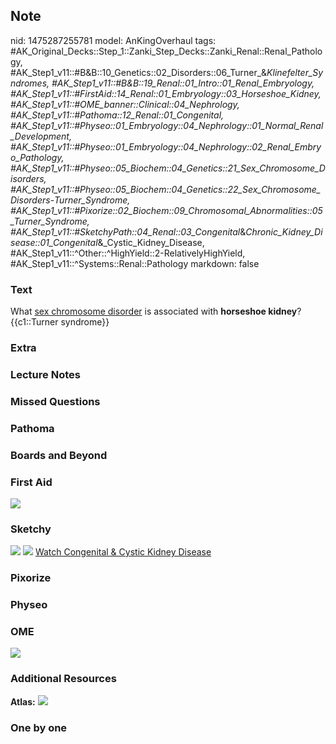 ## Note
nid: 1475287255781
model: AnKingOverhaul
tags: #AK_Original_Decks::Step_1::Zanki_Step_Decks::Zanki_Renal::Renal_Pathology, #AK_Step1_v11::#B&B::10_Genetics::02_Disorders::06_Turner_&_Klinefelter_Syndromes, #AK_Step1_v11::#B&B::19_Renal::01_Intro::01_Renal_Embryology, #AK_Step1_v11::#FirstAid::14_Renal::01_Embryology::03_Horseshoe_Kidney, #AK_Step1_v11::#OME_banner::Clinical::04_Nephrology, #AK_Step1_v11::#Pathoma::12_Renal::01_Congenital, #AK_Step1_v11::#Physeo::01_Embryology::04_Nephrology::01_Normal_Renal_Development, #AK_Step1_v11::#Physeo::01_Embryology::04_Nephrology::02_Renal_Embryo_Pathology, #AK_Step1_v11::#Physeo::05_Biochem::04_Genetics::21_Sex_Chromosome_Disorders, #AK_Step1_v11::#Physeo::05_Biochem::04_Genetics::22_Sex_Chromosome_Disorders_-_Turner_Syndrome, #AK_Step1_v11::#Pixorize::02_Biochem::09_Chromosomal_Abnormalities::05_Turner_Syndrome, #AK_Step1_v11::#SketchyPath::04_Renal::03_Congenital_&_Chronic_Kidney_Disease::01_Congenital_&_Cystic_Kidney_Disease, #AK_Step1_v11::^Other::^HighYield::2-RelativelyHighYield, #AK_Step1_v11::^Systems::Renal::Pathology
markdown: false

### Text
<div>
  What <u>sex chromosome disorder</u> is associated with
  <b>horseshoe kidney</b>?
</div>
<div>
  {{c1::Turner syndrome}}
</div>

### Extra


### Lecture Notes


### Missed Questions


### Pathoma


### Boards and Beyond


### First Aid
<img src="tmpIP4PiO.png">

### Sketchy
<img src=
"Screen%20Shot%202019-11-12%20at%205.14.45%20PM_1566160514431_1566160514431.png"
class="resizer"> <img src=
"Screen%20Shot%202019-12-28%20at%206.28.31%20PM.JPG" class=
"resizer"> <a href=
"https://dashboard.sketchy.com/study/medical/courses/medical-pathophysiology/units/medical-pathophysiology-renal/videos/medical-pathophysiology-renal-congenital-and-chronic-kidney-disease-congenital-and-cystic-kidney-disease?utm_source=anki&utm_medium=partnership&utm_campaign=february_update&utm_content=medical">
Watch Congenital & Cystic Kidney Disease</a>

### Pixorize


### Physeo


### OME
<div class="ome-widget">
  <a href=
  "https://onlinemeded.org/spa/nephrology?ref=anki"><img src=
  "_OME_AnkiFlashcards_Topic_3.png"></a>
</div>

### Additional Resources
<b>Atlas:</b> <img src="tmpEpn_Mx.png">

### One by one

